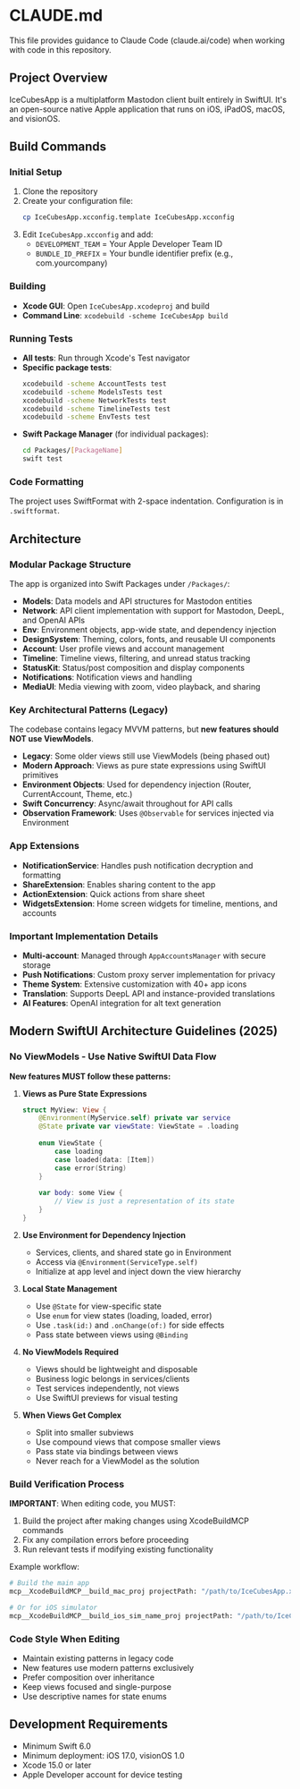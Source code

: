# CLAUDE.md

This file provides guidance to Claude Code (claude.ai/code) when working with code in this repository.

## Project Overview

IceCubesApp is a multiplatform Mastodon client built entirely in SwiftUI. It's an open-source native Apple application that runs on iOS, iPadOS, macOS, and visionOS.

## Build Commands

### Initial Setup
1. Clone the repository
2. Create your configuration file:
   ```bash
   cp IceCubesApp.xcconfig.template IceCubesApp.xcconfig
   ```
3. Edit `IceCubesApp.xcconfig` and add:
   - `DEVELOPMENT_TEAM` = Your Apple Developer Team ID
   - `BUNDLE_ID_PREFIX` = Your bundle identifier prefix (e.g., com.yourcompany)

### Building
- **Xcode GUI**: Open `IceCubesApp.xcodeproj` and build
- **Command Line**: `xcodebuild -scheme IceCubesApp build`

### Running Tests
- **All tests**: Run through Xcode's Test navigator
- **Specific package tests**:
  ```bash
  xcodebuild -scheme AccountTests test
  xcodebuild -scheme ModelsTests test
  xcodebuild -scheme NetworkTests test
  xcodebuild -scheme TimelineTests test
  xcodebuild -scheme EnvTests test
  ```
- **Swift Package Manager** (for individual packages):
  ```bash
  cd Packages/[PackageName]
  swift test
  ```

### Code Formatting
The project uses SwiftFormat with 2-space indentation. Configuration is in `.swiftformat`.

## Architecture

### Modular Package Structure
The app is organized into Swift Packages under `/Packages/`:

- **Models**: Data models and API structures for Mastodon entities
- **Network**: API client implementation with support for Mastodon, DeepL, and OpenAI APIs
- **Env**: Environment objects, app-wide state, and dependency injection
- **DesignSystem**: Theming, colors, fonts, and reusable UI components
- **Account**: User profile views and account management
- **Timeline**: Timeline views, filtering, and unread status tracking
- **StatusKit**: Status/post composition and display components
- **Notifications**: Notification views and handling
- **MediaUI**: Media viewing with zoom, video playback, and sharing

### Key Architectural Patterns (Legacy)
The codebase contains legacy MVVM patterns, but **new features should NOT use ViewModels**.

- **Legacy**: Some older views still use ViewModels (being phased out)
- **Modern Approach**: Views as pure state expressions using SwiftUI primitives
- **Environment Objects**: Used for dependency injection (Router, CurrentAccount, Theme, etc.)
- **Swift Concurrency**: Async/await throughout for API calls
- **Observation Framework**: Uses `@Observable` for services injected via Environment

### App Extensions
- **NotificationService**: Handles push notification decryption and formatting
- **ShareExtension**: Enables sharing content to the app
- **ActionExtension**: Quick actions from share sheet
- **WidgetsExtension**: Home screen widgets for timeline, mentions, and accounts

### Important Implementation Details
- **Multi-account**: Managed through `AppAccountsManager` with secure storage
- **Push Notifications**: Custom proxy server implementation for privacy
- **Theme System**: Extensive customization with 40+ app icons
- **Translation**: Supports DeepL API and instance-provided translations
- **AI Features**: OpenAI integration for alt text generation

## Modern SwiftUI Architecture Guidelines (2025)

### No ViewModels - Use Native SwiftUI Data Flow
**New features MUST follow these patterns:**

1. **Views as Pure State Expressions**
   ```swift
   struct MyView: View {
       @Environment(MyService.self) private var service
       @State private var viewState: ViewState = .loading
       
       enum ViewState {
           case loading
           case loaded(data: [Item])
           case error(String)
       }
       
       var body: some View {
           // View is just a representation of its state
       }
   }
   ```

2. **Use Environment for Dependency Injection**
   - Services, clients, and shared state go in Environment
   - Access via `@Environment(ServiceType.self)`
   - Initialize at app level and inject down the view hierarchy

3. **Local State Management**
   - Use `@State` for view-specific state
   - Use `enum` for view states (loading, loaded, error)
   - Use `.task(id:)` and `.onChange(of:)` for side effects
   - Pass state between views using `@Binding`

4. **No ViewModels Required**
   - Views should be lightweight and disposable
   - Business logic belongs in services/clients
   - Test services independently, not views
   - Use SwiftUI previews for visual testing

5. **When Views Get Complex**
   - Split into smaller subviews
   - Use compound views that compose smaller views
   - Pass state via bindings between views
   - Never reach for a ViewModel as the solution

### Build Verification Process
**IMPORTANT**: When editing code, you MUST:

1. Build the project after making changes using XcodeBuildMCP commands
2. Fix any compilation errors before proceeding
3. Run relevant tests if modifying existing functionality

Example workflow:
```bash
# Build the main app
mcp__XcodeBuildMCP__build_mac_proj projectPath: "/path/to/IceCubesApp.xcodeproj" scheme: "IceCubesApp"

# Or for iOS simulator
mcp__XcodeBuildMCP__build_ios_sim_name_proj projectPath: "/path/to/IceCubesApp.xcodeproj" scheme: "IceCubesApp" simulatorName: "iPhone 16"
```

### Code Style When Editing
- Maintain existing patterns in legacy code
- New features use modern patterns exclusively
- Prefer composition over inheritance
- Keep views focused and single-purpose
- Use descriptive names for state enums

## Development Requirements
- Minimum Swift 6.0
- Minimum deployment: iOS 17.0, visionOS 1.0
- Xcode 15.0 or later
- Apple Developer account for device testing